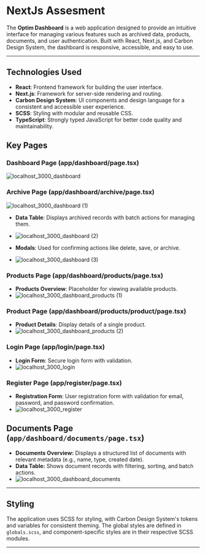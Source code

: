 # NextJs Assesment

The **Optim Dashboard** is a web application designed to provide an intuitive interface for managing various features such as archived data, products, documents, and user authentication. Built with React, Next.js, and Carbon Design System, the dashboard is responsive, accessible, and easy to use.

---

## Technologies Used

- **React**: Frontend framework for building the user interface.
- **Next.js**: Framework for server-side rendering and routing.
- **Carbon Design System**: UI components and design language for a consistent and accessible user experience.
- **SCSS**: Styling with modular and reusable CSS.
- **TypeScript**: Strongly typed JavaScript for better code quality and maintainability.


## Key Pages

### Dashboard Page (app/dashboard/page.tsx)
![localhost_3000_dashboard](https://github.com/user-attachments/assets/d87521b6-f5cc-4923-8e7c-a8749628eecb)

### Archive Page (app/dashboard/archive/page.tsx)
![localhost_3000_dashboard (1)](https://github.com/user-attachments/assets/e28f1157-78e0-424e-af35-599604ec8167)

- **Data Table**: Displays archived records with batch actions for managing them.
- ![localhost_3000_dashboard (2)](https://github.com/user-attachments/assets/71e5dcc8-1437-4a68-9d4a-ef498713a11d)

- **Modals**: Used for confirming actions like delete, save, or archive.
- ![localhost_3000_dashboard (3)](https://github.com/user-attachments/assets/79af609d-fbb4-40a5-a36e-ba286ee0ec57)



### Products Page (app/dashboard/products/page.tsx)
- **Products Overview**: Placeholder for viewing available products.
- ![localhost_3000_dashboard_products (1)](https://github.com/user-attachments/assets/ef030720-b4ec-409b-8962-abdeeef9278c)


### Product Page (app/dashboard/products/product/page.tsx)
- **Product Details**: Display details of a single product.
- ![localhost_3000_dashboard_products (2)](https://github.com/user-attachments/assets/5835a28d-438e-4557-af0c-a801d0b48a2f)


### Login Page (app/login/page.tsx)
- **Login Form**: Secure login form with validation.
- ![localhost_3000_login](https://github.com/user-attachments/assets/0fa8a8a8-dca4-42f2-ab24-7331374faa28)


### Register Page (app/register/page.tsx)
- **Registration Form**: User registration form with validation for email, password, and password confirmation.
- ![localhost_3000_register](https://github.com/user-attachments/assets/44dd4960-1456-42ab-8780-451a7ddd9d9c)

## Documents Page (`app/dashboard/documents/page.tsx`)

- **Documents Overview:** Displays a structured list of documents with relevant metadata (e.g., name, type, created date).
- **Data Table:** Shows document records with filtering, sorting, and batch actions.
- ![localhost_3000_dashboard_documents](https://github.com/user-attachments/assets/edbeb2d5-a7b5-4c19-8091-715bb5485c40)

---

## Styling

The application uses SCSS for styling, with Carbon Design System's tokens and variables for consistent theming. The global styles are defined in `globals.scss`, and component-specific styles are in their respective SCSS modules.

---


